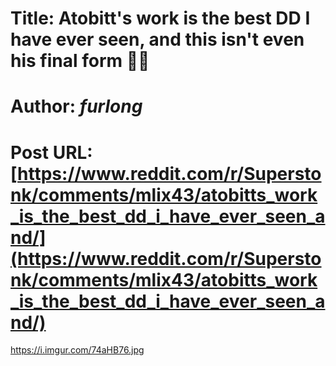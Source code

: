 # Title: Atobitt's work is the best DD I have ever seen, and this isn't even his final form 💎🙌
# Author: _furlong_
# Post URL: [https://www.reddit.com/r/Superstonk/comments/mlix43/atobitts_work_is_the_best_dd_i_have_ever_seen_and/](https://www.reddit.com/r/Superstonk/comments/mlix43/atobitts_work_is_the_best_dd_i_have_ever_seen_and/)


https://i.imgur.com/74aHB76.jpg